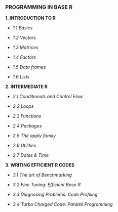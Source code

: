 ### PROGRAMMING IN BASE R


**1. INTRODUCTION TO R**

-    *1.1 Basics*

-    *1.2 Vectors*

-    *1.3 Matrices*

-    *1.4 Factors*

-    *1.5 Data frames*

-    *1.6 Lists*

**2. INTERMEDIATE R**

-    *2.1 Conditionals and Control Flow*

-    *2.2 Loops*

-    *2.3 Functions*

-    *2.4 Packages*

-    *2.5 The apply family*

-    *2.6 Utilities*

-    *2.7 Dates & Time*

**3. WRITING EFFICIENT R CODES**

-    *3.1 The art of Benchmarking*

-    *3.2 Fine Tuning: Efficient Base R*

-    *3.3 Diagnosing Problems: Code Profiling*

-    *3.4 Turbo Charged Code: Paralell Programming*



